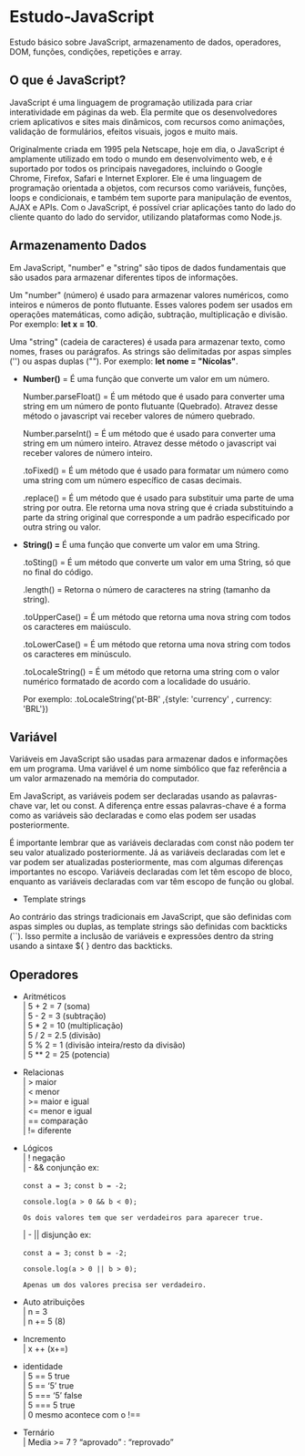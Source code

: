 # Estudo-JavaScript
Estudo básico sobre JavaScript, armazenamento de dados, operadores, DOM, funções, condições, repetições e array.

## O que é JavaScript?
JavaScript é uma linguagem de programação utilizada para criar interatividade em páginas da web. Ela permite que os desenvolvedores criem aplicativos e sites mais dinâmicos, com recursos como animações, validação de formulários, efeitos visuais, jogos e muito mais.

Originalmente criada em 1995 pela Netscape, hoje em dia, o JavaScript é amplamente utilizado em todo o mundo em desenvolvimento web, e é suportado por todos os principais navegadores, incluindo o Google Chrome, Firefox, Safari e Internet Explorer. Ele é uma linguagem de programação orientada a objetos, com recursos como variáveis, funções, loops e condicionais, e também tem suporte para manipulação de eventos, AJAX e APIs. Com o JavaScript, é possível criar aplicações tanto do lado do cliente quanto do lado do servidor, utilizando plataformas como Node.js.


## **Armazenamento Dados**
Em JavaScript, "number" e "string" são tipos de dados fundamentais que são usados para armazenar diferentes tipos de informações.

Um "number" (número) é usado para armazenar valores numéricos, como inteiros e números de ponto flutuante. Esses valores podem ser usados em operações matemáticas, como adição, subtração, multiplicação e divisão. Por exemplo: **let x = 10**.

Uma "string" (cadeia de caracteres) é usada para armazenar texto, como nomes, frases ou parágrafos. As strings são delimitadas por aspas simples ('') ou aspas duplas (""). Por exemplo: **let nome = "Nícolas"**.

- **Number()** = É uma função que converte um valor em um número. 

    Number.parseFloat() = É um método que é usado para converter uma string em um número de ponto flutuante (Quebrado). Atravez desse método o javascript vai receber valores de número quebrado.
    
    Number.parseInt() =  É um método que é usado para converter uma string em um número inteiro. Atravez desse método o javascript vai receber valores de número inteiro.
    
    .toFixed() = É um método que é usado para formatar um número como uma string com um número específico de casas decimais.  <br/>
    
    .replace() = É um método que é usado para substituir uma parte de uma string por outra. Ele retorna uma nova string que é criada substituindo a parte da string original que corresponde a um padrão especificado por outra string ou valor.
    
- **String() =** É uma função que converte um valor em uma String.

    .toSting() = É um método que converte um valor em uma String, só que no final do código.
    
    .length() = Retorna o número de caracteres na string (tamanho da string).
    
    .toUpperCase() = É um método que retorna uma nova string com todos os caracteres em maiúsculo.
    
    .toLowerCase() =  É um método que retorna uma nova string com todos os caracteres em minúsculo.
    
    .toLocaleString() =  É um método que retorna uma string com o valor numérico formatado de acordo com a localidade do usuário. 
    
    Por exemplo: .toLocaleString('pt-BR' ,{style: 'currency' , currency: 'BRL'})
    
## **Variável**

Variáveis em JavaScript são usadas para armazenar dados e informações em um programa. Uma variável é um nome simbólico que faz referência a um valor armazenado na memória do computador.

Em JavaScript, as variáveis podem ser declaradas usando as palavras-chave var, let ou const. A diferença entre essas palavras-chave é a forma como as variáveis são declaradas e como elas podem ser usadas posteriormente.

É importante lembrar que as variáveis declaradas com const não podem ter seu valor atualizado posteriormente. Já as variáveis declaradas com let e var podem ser atualizadas posteriormente, mas com algumas diferenças importantes no escopo. Variáveis declaradas com let têm escopo de bloco, enquanto as variáveis declaradas com var têm escopo de função ou global.

- Template strings

Ao contrário das strings tradicionais em JavaScript, que são definidas com aspas simples ou duplas, as template strings são definidas com backticks (``). Isso permite a inclusão de variáveis e expressões dentro da string usando a sintaxe ${ } dentro das backticks.



## **Operadores**

- Aritméticos <br/>
    | 5 + 2 = 7 (soma) <br/> 
    | 5 - 2 = 3 (subtração) <br/>
    | 5 * 2 = 10 (multiplicação) <br/>
    | 5 / 2 = 2.5 (divisão) <br/>
    | 5 % 2 = 1 (divisão inteira/resto da divisão) <br/>
    | 5 ** 2 = 25 (potencia) <br/>
    
- Relacionas <br/>
    |  > maior <br/>
    |  < menor <br/>
    |  >= maior e igual <br/>
    |  <= menor e igual <br/>
    |  == comparação <br/>
    |  != diferente <br/>
    
- Lógicos <br/>
    | ! negação <br/>
    | - && conjunção ex:
    
    `const a = 3;`
    `const b = -2;`
    
    `console.log(a > 0 && b < 0);`
    
    `Os dois valores tem que ser verdadeiros para aparecer true.`
    
    | - || disjunção ex:
    
    `const a = 3;`
    `const b = -2;`
   
    `console.log(a > 0 || b > 0);`
    
    `Apenas um dos valores precisa ser verdadeiro.`
    
- Auto atribuições  <br/>
    | n = 3 <br/>
    | n += 5 (8)
    
- Incremento  <br/>
    | x ++ (x+=)
    
- identidade <br/>
    | 5 == 5 true <br/>
    | 5 == ‘5’ true <br/>
    | 5 === ‘5’ false  
    | 5 === 5 true <br/>
    | 0 mesmo acontece com o !== 
    
- Ternário <br/>
    | Media >= 7 ? “aprovado” : “reprovado”
    
